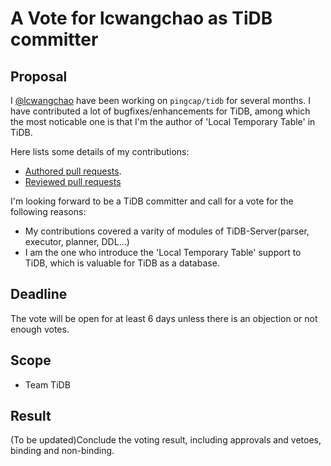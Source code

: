 # A Vote for lcwangchao as TiDB committer

## Proposal

I [@lcwangchao](https://github.com/lcwangchao) have been working on `pingcap/tidb` for several months. I have contributed a lot of bugfixes/enhancements for TiDB, among which the most noticable one is that I'm the author of 'Local Temporary Table' in TiDB.

Here lists some details of my contributions:

* [Authored pull requests](https://github.com/pingcap/tidb/pulls?q=is%3Apr+author%3Alcwangchao+is%3Aclosed+).
* [Reviewed pull requests](https://github.com/pingcap/tidb/pulls?q=is%3Apr+reviewed-by%3Alcwangchao+)

I'm looking forward to be a TiDB committer and call for a vote for the following reasons:

* My contributions covered a varity of modules of TiDB-Server(parser, executor, planner, DDL...)
* I am the one who introduce the 'Local Temporary Table' support to TiDB, which is valuable for TiDB as a database.

## Deadline

The vote will be open for at least 6 days unless there is an objection or not enough votes.

## Scope

* Team TiDB

## Result

(To be updated)Conclude the voting result, including approvals and vetoes, binding and non-binding.
